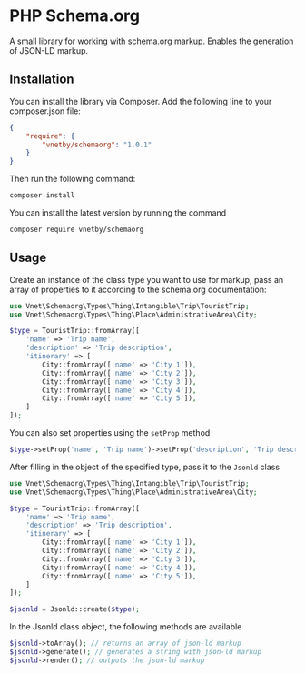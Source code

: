 # PHP Schema.org

A small library for working with schema.org markup. Enables the generation of JSON-LD markup.

## Installation

You can install the library via Composer. Add the following line to your composer.json file:

```json
{
    "require": {
        "vnetby/schemaorg": "1.0.1"
    }
}
```

Then run the following command:

```bash
composer install
```

You can install the latest version by running the command

```bash
composer require vnetby/schemaorg
```

## Usage

Create an instance of the class type you want to use for markup, pass an array of properties to it according to the schema.org documentation:

```php
use Vnet\Schemaorg\Types\Thing\Intangible\Trip\TouristTrip;
use Vnet\Schemaorg\Types\Thing\Place\AdministrativeArea\City;

$type = TouristTrip::fromArray([
    'name' => 'Trip name',
    'description' => 'Trip description',
    'itinerary' => [
        City::fromArray(['name' => 'City 1']),
        City::fromArray(['name' => 'City 2']),
        City::fromArray(['name' => 'City 3']),
        City::fromArray(['name' => 'City 4']),
        City::fromArray(['name' => 'City 5']),
    ]
]);
```

You can also set properties using the `setProp` method

```php
$type->setProp('name', 'Trip name')->setProp('description', 'Trip description');
```

After filling in the object of the specified type, pass it to the `Jsonld` class

```php
use Vnet\Schemaorg\Types\Thing\Intangible\Trip\TouristTrip;
use Vnet\Schemaorg\Types\Thing\Place\AdministrativeArea\City;

$type = TouristTrip::fromArray([
    'name' => 'Trip name',
    'description' => 'Trip description',
    'itinerary' => [
        City::fromArray(['name' => 'City 1']),
        City::fromArray(['name' => 'City 2']),
        City::fromArray(['name' => 'City 3']),
        City::fromArray(['name' => 'City 4']),
        City::fromArray(['name' => 'City 5']),
    ]
]);

$jsonld = Jsonld::create($type);
```

In the Jsonld class object, the following methods are available

```php
$jsonld->toArray(); // returns an array of json-ld markup
$jsonld->generate(); // generates a string with json-ld markup
$jsonld->render(); // outputs the json-ld markup
```